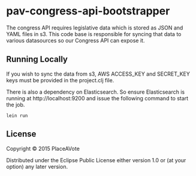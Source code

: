 # pav-congress-api-bootstrapper

The congress API requires legislative data which is stored as JSON and YAML files in s3.  This code base is responsible
for syncing that data to various datasources so our Congress API can expose it.

## Running Locally

If you wish to sync the data from s3, AWS ACCESS_KEY and SECRET_KEY keys must be provided in the project.clj file.

There is also a dependency on Elasticsearch.  So ensure Elasticsearch is running at http://localhost:9200 and issue the following command to start the job.

    lein run


## License

Copyright © 2015 PlaceAVote

Distributed under the Eclipse Public License either version 1.0 or (at
your option) any later version.
